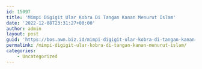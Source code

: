 ```yaml
---
id: 15097
title: 'Mimpi Digigit Ular Kobra Di Tangan Kanan Menurut Islam'
date: '2022-12-08T23:31:27+00:00'
author: admin
layout: post
guid: 'https://bos.awn.biz.id/mimpi-digigit-ular-kobra-di-tangan-kanan-menurut-islam/'
permalink: /mimpi-digigit-ular-kobra-di-tangan-kanan-menurut-islam/
categories:
    - Uncategorized
---
```


